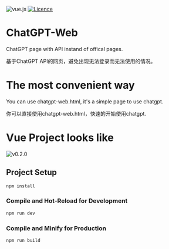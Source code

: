![vue.js](https://img.shields.io/badge/Vue.js-35495E?style=for-the-badge&logo=vue.js&logoColor=4FC08D)
[![Licence](https://img.shields.io/github/license/Ileriayo/markdown-badges?style=for-the-badge)](./LICENSE)

# ChatGPT-Web
ChatGPT page with API instand of offical pages.

基于ChatGPT API的网页，避免出现无法登录而无法使用的情况。

# The most convenient way

You can use chatgpt-web.html, it's a simple page to use chatgpt.

你可以直接使用chatgpt-web.html，快速的开始使用chatgpt.

# Vue Project looks like

![v0.2.0](https://raw.githubusercontent.com/SmileBuild/ChatGPT-Web/main/images/ChatGPT020.png)

## Project Setup

```sh
npm install
```

### Compile and Hot-Reload for Development

```sh
npm run dev
```

### Compile and Minify for Production

```sh
npm run build
```
